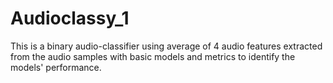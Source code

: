 # Audioclassy_1
This is a binary audio-classifier using average of 4 audio features extracted from the audio samples with basic models and metrics to identify the models' performance.
